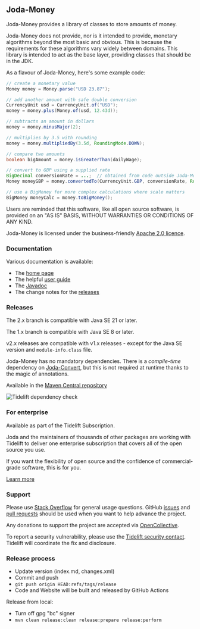 Joda-Money
----------

Joda-Money provides a library of classes to store amounts of money.

Joda-Money does not provide, nor is it intended to provide, monetary algorithms beyond the most basic and obvious.
This is because the requirements for these algorithms vary widely between domains.
This library is intended to act as the base layer, providing classes that should be in the JDK.

As a flavour of Joda-Money, here's some example code:

```java
// create a monetary value
Money money = Money.parse("USD 23.87");

// add another amount with safe double conversion
CurrencyUnit usd = CurrencyUnit.of("USD");
money = money.plus(Money.of(usd, 12.43d));

// subtracts an amount in dollars
money = money.minusMajor(2);

// multiplies by 3.5 with rounding
money = money.multipliedBy(3.5d, RoundingMode.DOWN);

// compare two amounts
boolean bigAmount = money.isGreaterThan(dailyWage);

// convert to GBP using a supplied rate
BigDecimal conversionRate = ...;  // obtained from code outside Joda-Money
Money moneyGBP = money.convertedTo(CurrencyUnit.GBP, conversionRate, RoundingMode.HALF_EVEN);

// use a BigMoney for more complex calculations where scale matters
BigMoney moneyCalc = money.toBigMoney();
```

Users are reminded that this software, like all open source software, is provided
on an "AS IS" BASIS, WITHOUT WARRANTIES OR CONDITIONS OF ANY KIND.

Joda-Money is licensed under the business-friendly [Apache 2.0 licence](https://www.joda.org/joda-money/licenses.html).


### Documentation
Various documentation is available:

* The [home page](https://www.joda.org/joda-money/)
* The helpful [user guide](https://www.joda.org/joda-money/userguide.html)
* The [Javadoc](https://www.joda.org/joda-money/apidocs/index.html)
* The change notes for the [releases](https://www.joda.org/joda-money/changes-report.html)


### Releases
The 2.x branch is compatible with Java SE 21 or later.

The 1.x branch is compatible with Java SE 8 or later.

v2.x releases are compatible with v1.x releases - except for the Java SE version and `module-info.class` file.

Joda-Money has no mandatory dependencies.
There is a *compile-time* dependency on [Joda-Convert](https://www.joda.org/joda-convert/),
but this is not required at runtime thanks to the magic of annotations.

Available in the [Maven Central repository](https://search.maven.org/search?q=g:org.joda%20AND%20a:joda-money&core=gav)

![Tidelift dependency check](https://tidelift.com/badges/github/JodaOrg/joda-money)


### For enterprise
Available as part of the Tidelift Subscription.

Joda and the maintainers of thousands of other packages are working with Tidelift to deliver one enterprise subscription that covers all of the open source you use.

If you want the flexibility of open source and the confidence of commercial-grade software, this is for you.

[Learn more](https://tidelift.com/subscription/pkg/maven-org-joda-joda-money?utm_source=maven-org-joda-joda-money&utm_medium=github)


### Support
Please use [Stack Overflow](https://stackoverflow.com/questions/tagged/joda-money) for general usage questions.
GitHub [issues](https://github.com/JodaOrg/joda-money/issues) and [pull requests](https://github.com/JodaOrg/joda-money/pulls)
should be used when you want to help advance the project.

Any donations to support the project are accepted via [OpenCollective](https://opencollective.com/joda).

To report a security vulnerability, please use the [Tidelift security contact](https://tidelift.com/security).
Tidelift will coordinate the fix and disclosure.


### Release process

* Update version (index.md, changes.xml)
* Commit and push
* `git push origin HEAD:refs/tags/release`
* Code and Website will be built and released by GitHub Actions

Release from local:

* Turn off gpg "bc" signer
* `mvn clean release:clean release:prepare release:perform`
